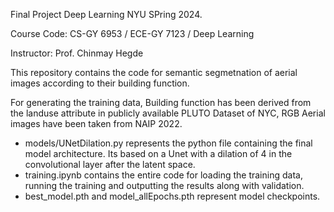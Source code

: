 Final Project Deep Learning NYU SPring 2024. 

Course Code: CS-GY 6953 / ECE-GY 7123 / Deep Learning

Instructor: Prof. Chinmay Hegde

This repository contains the code for semantic segmetnation of aerial images according to their building function. 

For generating the training data, Building function has been derived from the landuse attribute in publicly available PLUTO Dataset of NYC, RGB Aerial images have been taken from NAIP 2022. 

- models/UNetDilation.py represents the python file containing the final model architecture. Its based on a Unet with a dilation of 4 in the convolutional layer after the latent space. 
- training.ipynb contains the entire code for loading the training data, running the training and outputting the results along with validation. 
- best_model.pth and model_allEpochs.pth represent model checkpoints.
